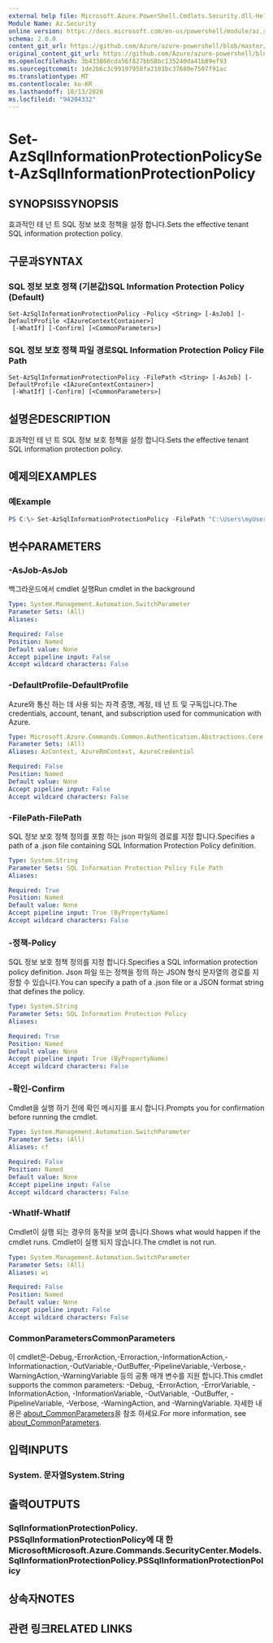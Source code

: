 ```yaml
---
external help file: Microsoft.Azure.PowerShell.Cmdlets.Security.dll-Help.xml
Module Name: Az.Security
online version: https://docs.microsoft.com/en-us/powershell/module/az.security/Set-AzSqlInformationProtectionPolicy
schema: 2.0.0
content_git_url: https://github.com/Azure/azure-powershell/blob/master/src/Security/Security/help/Set-AzSqlInformationProtectionPolicy.md
original_content_git_url: https://github.com/Azure/azure-powershell/blob/master/src/Security/Security/help/Set-AzSqlInformationProtectionPolicy.md
ms.openlocfilehash: 3b433860cda56f827bb58bc135240da41b89ef93
ms.sourcegitcommit: 1de2b6c3c99197958fa2101bc37680e7507f91ac
ms.translationtype: MT
ms.contentlocale: ko-KR
ms.lasthandoff: 10/13/2020
ms.locfileid: "94204332"
---
```

# <span data-ttu-id="d165e-101">Set-AzSqlInformationProtectionPolicy</span><span class="sxs-lookup"><span data-stu-id="d165e-101">Set-AzSqlInformationProtectionPolicy</span></span>

## <span data-ttu-id="d165e-102">SYNOPSIS</span><span class="sxs-lookup"><span data-stu-id="d165e-102">SYNOPSIS</span></span>
<span data-ttu-id="d165e-103">효과적인 테 넌 트 SQL 정보 보호 정책을 설정 합니다.</span><span class="sxs-lookup"><span data-stu-id="d165e-103">Sets the effective tenant SQL information protection policy.</span></span>

## <span data-ttu-id="d165e-104">구문과</span><span class="sxs-lookup"><span data-stu-id="d165e-104">SYNTAX</span></span>

### <span data-ttu-id="d165e-105">SQL 정보 보호 정책 (기본값)</span><span class="sxs-lookup"><span data-stu-id="d165e-105">SQL Information Protection Policy (Default)</span></span>
```
Set-AzSqlInformationProtectionPolicy -Policy <String> [-AsJob] [-DefaultProfile <IAzureContextContainer>]
 [-WhatIf] [-Confirm] [<CommonParameters>]
```

### <span data-ttu-id="d165e-106">SQL 정보 보호 정책 파일 경로</span><span class="sxs-lookup"><span data-stu-id="d165e-106">SQL Information Protection Policy File Path</span></span>
```
Set-AzSqlInformationProtectionPolicy -FilePath <String> [-AsJob] [-DefaultProfile <IAzureContextContainer>]
 [-WhatIf] [-Confirm] [<CommonParameters>]
```

## <span data-ttu-id="d165e-107">설명은</span><span class="sxs-lookup"><span data-stu-id="d165e-107">DESCRIPTION</span></span>
<span data-ttu-id="d165e-108">효과적인 테 넌 트 SQL 정보 보호 정책을 설정 합니다.</span><span class="sxs-lookup"><span data-stu-id="d165e-108">Sets the effective tenant SQL information protection policy.</span></span>

## <span data-ttu-id="d165e-109">예제의</span><span class="sxs-lookup"><span data-stu-id="d165e-109">EXAMPLES</span></span>

### <span data-ttu-id="d165e-110">예</span><span class="sxs-lookup"><span data-stu-id="d165e-110">Example</span></span>
```powershell
PS C:\> Set-AzSqlInformationProtectionPolicy -FilePath "C:\Users\myUser\Desktop\policy.json"
```

## <span data-ttu-id="d165e-111">변수</span><span class="sxs-lookup"><span data-stu-id="d165e-111">PARAMETERS</span></span>

### <span data-ttu-id="d165e-112">-AsJob</span><span class="sxs-lookup"><span data-stu-id="d165e-112">-AsJob</span></span>
<span data-ttu-id="d165e-113">백그라운드에서 cmdlet 실행</span><span class="sxs-lookup"><span data-stu-id="d165e-113">Run cmdlet in the background</span></span>

```yaml
Type: System.Management.Automation.SwitchParameter
Parameter Sets: (All)
Aliases:

Required: False
Position: Named
Default value: None
Accept pipeline input: False
Accept wildcard characters: False
```

### <span data-ttu-id="d165e-114">-DefaultProfile</span><span class="sxs-lookup"><span data-stu-id="d165e-114">-DefaultProfile</span></span>
<span data-ttu-id="d165e-115">Azure와 통신 하는 데 사용 되는 자격 증명, 계정, 테 넌 트 및 구독입니다.</span><span class="sxs-lookup"><span data-stu-id="d165e-115">The credentials, account, tenant, and subscription used for communication with Azure.</span></span>

```yaml
Type: Microsoft.Azure.Commands.Common.Authentication.Abstractions.Core.IAzureContextContainer
Parameter Sets: (All)
Aliases: AzContext, AzureRmContext, AzureCredential

Required: False
Position: Named
Default value: None
Accept pipeline input: False
Accept wildcard characters: False
```

### <span data-ttu-id="d165e-116">-FilePath</span><span class="sxs-lookup"><span data-stu-id="d165e-116">-FilePath</span></span>
<span data-ttu-id="d165e-117">SQL 정보 보호 정책 정의를 포함 하는 json 파일의 경로를 지정 합니다.</span><span class="sxs-lookup"><span data-stu-id="d165e-117">Specifies a path of a .json file containing SQL Information Protection Policy definition.</span></span>

```yaml
Type: System.String
Parameter Sets: SQL Information Protection Policy File Path
Aliases:

Required: True
Position: Named
Default value: None
Accept pipeline input: True (ByPropertyName)
Accept wildcard characters: False
```

### <span data-ttu-id="d165e-118">-정책</span><span class="sxs-lookup"><span data-stu-id="d165e-118">-Policy</span></span>
<span data-ttu-id="d165e-119">SQL 정보 보호 정책 정의를 지정 합니다.</span><span class="sxs-lookup"><span data-stu-id="d165e-119">Specifies a SQL information protection policy definition.</span></span> <span data-ttu-id="d165e-120">Json 파일 또는 정책을 정의 하는 JSON 형식 문자열의 경로를 지정할 수 있습니다.</span><span class="sxs-lookup"><span data-stu-id="d165e-120">You can specify a path of a .json file or a JSON format string that defines the policy.</span></span>

```yaml
Type: System.String
Parameter Sets: SQL Information Protection Policy
Aliases:

Required: True
Position: Named
Default value: None
Accept pipeline input: True (ByPropertyName)
Accept wildcard characters: False
```

### <span data-ttu-id="d165e-121">-확인</span><span class="sxs-lookup"><span data-stu-id="d165e-121">-Confirm</span></span>
<span data-ttu-id="d165e-122">Cmdlet을 실행 하기 전에 확인 메시지를 표시 합니다.</span><span class="sxs-lookup"><span data-stu-id="d165e-122">Prompts you for confirmation before running the cmdlet.</span></span>

```yaml
Type: System.Management.Automation.SwitchParameter
Parameter Sets: (All)
Aliases: cf

Required: False
Position: Named
Default value: None
Accept pipeline input: False
Accept wildcard characters: False
```

### <span data-ttu-id="d165e-123">-WhatIf</span><span class="sxs-lookup"><span data-stu-id="d165e-123">-WhatIf</span></span>
<span data-ttu-id="d165e-124">Cmdlet이 실행 되는 경우의 동작을 보여 줍니다.</span><span class="sxs-lookup"><span data-stu-id="d165e-124">Shows what would happen if the cmdlet runs.</span></span> <span data-ttu-id="d165e-125">Cmdlet이 실행 되지 않습니다.</span><span class="sxs-lookup"><span data-stu-id="d165e-125">The cmdlet is not run.</span></span>

```yaml
Type: System.Management.Automation.SwitchParameter
Parameter Sets: (All)
Aliases: wi

Required: False
Position: Named
Default value: None
Accept pipeline input: False
Accept wildcard characters: False
```

### <span data-ttu-id="d165e-126">CommonParameters</span><span class="sxs-lookup"><span data-stu-id="d165e-126">CommonParameters</span></span>
<span data-ttu-id="d165e-127">이 cmdlet은-Debug,-ErrorAction,-Erroraction,-InformationAction,-Informationaction,-OutVariable,-OutBuffer,-PipelineVariable,-Verbose,-WarningAction,-WarningVariable 등의 공통 매개 변수를 지원 합니다.</span><span class="sxs-lookup"><span data-stu-id="d165e-127">This cmdlet supports the common parameters: -Debug, -ErrorAction, -ErrorVariable, -InformationAction, -InformationVariable, -OutVariable, -OutBuffer, -PipelineVariable, -Verbose, -WarningAction, and -WarningVariable.</span></span> <span data-ttu-id="d165e-128">자세한 내용은 [about_CommonParameters](http://go.microsoft.com/fwlink/?LinkID=113216)을 참조 하세요.</span><span class="sxs-lookup"><span data-stu-id="d165e-128">For more information, see [about_CommonParameters](http://go.microsoft.com/fwlink/?LinkID=113216).</span></span>

## <span data-ttu-id="d165e-129">입력</span><span class="sxs-lookup"><span data-stu-id="d165e-129">INPUTS</span></span>

### <span data-ttu-id="d165e-130">System. 문자열</span><span class="sxs-lookup"><span data-stu-id="d165e-130">System.String</span></span>

## <span data-ttu-id="d165e-131">출력</span><span class="sxs-lookup"><span data-stu-id="d165e-131">OUTPUTS</span></span>

### <span data-ttu-id="d165e-132">SqlInformationProtectionPolicy. PSSqlInformationProtectionPolicy에 대 한 Microsoft</span><span class="sxs-lookup"><span data-stu-id="d165e-132">Microsoft.Azure.Commands.SecurityCenter.Models.SqlInformationProtectionPolicy.PSSqlInformationProtectionPolicy</span></span>

## <span data-ttu-id="d165e-133">상속자</span><span class="sxs-lookup"><span data-stu-id="d165e-133">NOTES</span></span>

## <span data-ttu-id="d165e-134">관련 링크</span><span class="sxs-lookup"><span data-stu-id="d165e-134">RELATED LINKS</span></span>

